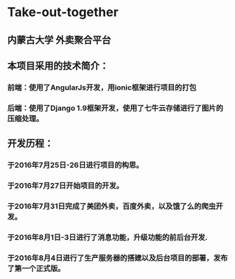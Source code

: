 # Take-out-together
## 内蒙古大学 外卖聚合平台

## 本项目采用的技术简介：
### 前端：使用了AngularJs开发，用ionic框架进行项目的打包
### 后端：使用了Django 1.9框架开发，使用了七牛云存储进行了图片的压缩处理。

## 开发历程：
### 于2016年7月25日-26日进行项目的构思。
### 于2016年7月27日开始项目的开发。
### 于2016年7月31日完成了美团外卖，百度外卖，以及饿了么的爬虫开发。
### 于2016年8月1日-3日进行了消息功能，升级功能的前后台开发.
### 于2016年8月4日进行了生产服务器的搭建以及后台项目的部署，发布了第一个正式版。
